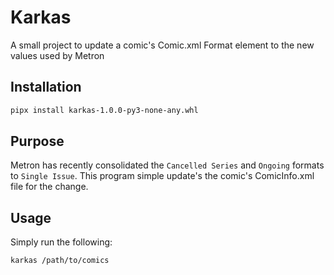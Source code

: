 # Karkas

A small project to update a comic's Comic.xml Format element to the new values used by Metron

## Installation

```bash
pipx install karkas-1.0.0-py3-none-any.whl
```

## Purpose

Metron has recently consolidated the `Cancelled Series` and `Ongoing` formats to `Single Issue`.
This program simple update's the comic's ComicInfo.xml file for the change.

## Usage

Simply run the following:
```bash
karkas /path/to/comics
```
